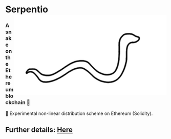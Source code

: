 # Serpentio <img align="right" src="https://github.com/AlberErre/serpentio-solidity/blob/master/snake.gif" height="250px" alt="serpentio">

### A snake on the Ethereum blockchain 🐍 
 
🔧 Experimental non-linear distribution scheme on Ethereum (Solidity). 

## Further details: [Here](https://medium.com/@alber_erre/serpentio-a-snake-on-the-ethereum-blockchain-non-linear-distribution-scheme-b116bfa187d8)


